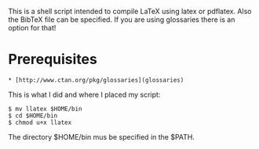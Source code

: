 This is a shell script intended to compile LaTeX using latex or
pdflatex. Also the BibTeX file can be specified. If you are using
glossaries there is an option for that!

# Prerequisites #

    * [http://www.ctan.org/pkg/glossaries](glossaries)

This is what I did and where I placed my script:
``` shell
$ mv llatex $HOME/bin
$ cd $HOME/bin
$ chmod u+x llatex
```
The directory $HOME/bin mus be specified in the $PATH.
